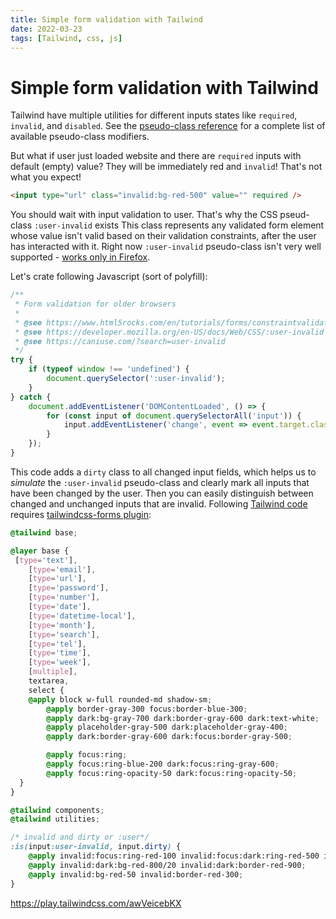 ```yaml
---
title: Simple form validation with Tailwind
date: 2022-03-23
tags: [Tailwind, css, js]
---
```


# Simple form validation with Tailwind

Tailwind have multiple utilities for different inputs states like `required`, `invalid`, and `disabled`.
See the [pseudo-class reference](https://tailwindcss.com/docs/hover-focus-and-other-states) for a complete 
list of available pseudo-class modifiers. 

But what if user just loaded website and there are `required` inputs with default (empty) value?
They will be immediately red and `invalid`! That's not what you expect!

```html
<input type="url" class="invalid:bg-red-500" value="" required />
```

You should wait with input validation to user. That's why the CSS pseud-class `:user-invalid` exists
This class represents any validated form element whose value isn't valid based on their validation constraints,
after the user has interacted with it. Right now `:user-invalid` pseudo-class isn't very well 
supported - [works only in Firefox](https://caniuse.com/?search=user-invalid).

Let's crate following Javascript (sort of polyfill):

```js
/**
 * Form validation for older browsers
 *
 * @see https://www.html5rocks.com/en/tutorials/forms/constraintvalidation/
 * @see https://developer.mozilla.org/en-US/docs/Web/CSS/:user-invalid
 * @see https://caniuse.com/?search=user-invalid
 */
try {
	if (typeof window !== 'undefined') {
		document.querySelector(':user-invalid');
	}
} catch {
	document.addEventListener('DOMContentLoaded', () => {
		for (const input of document.querySelectorAll('input')) {
			input.addEventListener('change', event => event.target.classList.add('dirty'));
		}
	});
}
```

This code adds a `dirty` class to all changed input fields, which helps us to *simulate* the `:user-invalid` pseudo-class and clearly mark all inputs that have been changed by the user.
Then you can easily distinguish between changed and unchanged inputs that are invalid. Following [Tailwind code](https://tailwindcss.com/docs/hover-focus-and-other-states#invalid) 
requires [tailwindcss-forms plugin](https://github.com/tailwindlabs/tailwindcss-forms):

```css
@tailwind base;

@layer base {
 [type='text'],
	[type='email'],
	[type='url'],
	[type='password'],
	[type='number'],
	[type='date'],
	[type='datetime-local'],
	[type='month'],
	[type='search'],
	[type='tel'],
	[type='time'],
	[type='week'],
	[multiple],
	textarea,
	select {
    @apply block w-full rounded-md shadow-sm;
		@apply border-gray-300 focus:border-blue-300;
		@apply dark:bg-gray-700 dark:border-gray-600 dark:text-white;
		@apply placeholder-gray-500 dark:placeholder-gray-400;
		@apply dark:border-gray-600 dark:focus:border-gray-500;

		@apply focus:ring;
		@apply focus:ring-blue-200 dark:focus:ring-gray-600;
		@apply focus:ring-opacity-50 dark:focus:ring-opacity-50;
  }
}

@tailwind components;
@tailwind utilities;

/* invalid and dirty or :user*/
:is(input:user-invalid, input.dirty) {
	@apply invalid:focus:ring-red-100 invalid:focus:dark:ring-red-500 invalid:focus:dark:ring-opacity-30;
	@apply invalid:dark:bg-red-800/20 invalid:dark:border-red-900;
	@apply invalid:bg-red-50 invalid:border-red-300;
}
```

https://play.tailwindcss.com/awVeicebKX
